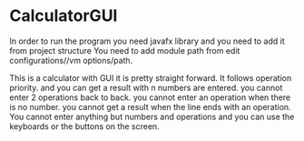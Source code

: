 # CalculatorGUI
In order to run the program you need javafx library and you need to add it from project structure
You need to add module path from edit configurations//vm options/path.

This is a calculator with GUI it is pretty straight forward.
It follows operation priority.
and you can get a result with n numbers are entered.
you cannot enter 2 operations back to back.
you cannot enter an operation when there is no number.
you cannot get a result when the line ends with an operation.
You cannot enter anything but numbers and operations and you can use the keyboards or the buttons on the screen.

